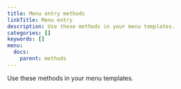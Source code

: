 ```yaml
---
title: Menu entry methods
linkTitle: Menu entry
description: Use these methods in your menu templates.
categories: []
keywords: []
menu:
  docs:
    parent: methods
---
```


Use these methods in your menu templates.
